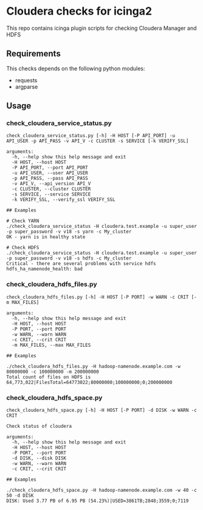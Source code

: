# Cloudera checks for icinga2
This repo contains icinga plugin scripts for checking Cloudera Manager and HDFS

## Requirements

This checks depends on the following python modules:
 * requests
 * argparse

## Usage

### check_cloudera_service_status.py

```
check_cloudera_service_status.py [-h] -H HOST [-P API_PORT] -u API_USER -p API_PASS -v API_V -c CLUSTER -s SERVICE [-k VERIFY_SSL]

arguments:
  -h, --help show this help message and exit
  -H HOST, --host HOST
  -P API_PORT, --port API_PORT
  -u API_USER, --user API_USER
  -p API_PASS, --pass API_PASS
  -v API_V, --api_version API_V
  -c CLUSTER, --cluster CLUSTER
  -s SERVICE, --service SERVICE
  -k VERIFY_SSL, --verify_ssl VERIFY_SSL

## Examples

# Check YARN
./check_cloudera_service_status -H cloudera.test.example -u super_user -p super_password -v v18 -s yarn -c My_cluster
OK - yarn is in healthy state

# Check HDFS
./check_cloudera_service_status -H cloudera.test.example -u super_user -p super_password -v v18 -s hdfs -c My_cluster
Critical - there are several problems with service hdfs
hdfs_ha_namenode_health: bad
```

### check_cloudera_hdfs_files.py
```
check_cloudera_hdfs_files.py [-h] -H HOST [-P PORT] -w WARN -c CRIT [-m MAX_FILES]

arguments:
  -h, --help show this help message and exit
  -H HOST, --host HOST
  -P PORT, --port PORT
  -w WARN, --warn WARN
  -c CRIT, --crit CRIT
  -m MAX_FILES, --max MAX_FILES

## Examples

./check_cloudera_hdfs_files.py -H hadoop-namenode.example.com -w 80000000 -c 100000000 -m 200000000
Total count of files on HDFS is 64,773,022|FilesTotal=64773022;80000000;100000000;0;200000000
```

### check_cloudera_hdfs_space.py

```
check_cloudera_hdfs_space.py [-h] -H HOST [-P PORT] -d DISK -w WARN -c CRIT

Check status of cloudera

arguments:
  -h, --help show this help message and exit
  -H HOST, --host HOST
  -P PORT, --port PORT
  -d DISK, --disk DISK
  -w WARN, --warn WARN
  -c CRIT, --crit CRIT

## Examples

./check_cloudera_hdfs_space.py -H hadoop-namenode.example.com -w 40 -c 50 -d DISK
DISK: Used 3.77 PB of 6.95 PB (54.23%)|USED=3861TB;2848;3559;0;7119
```

